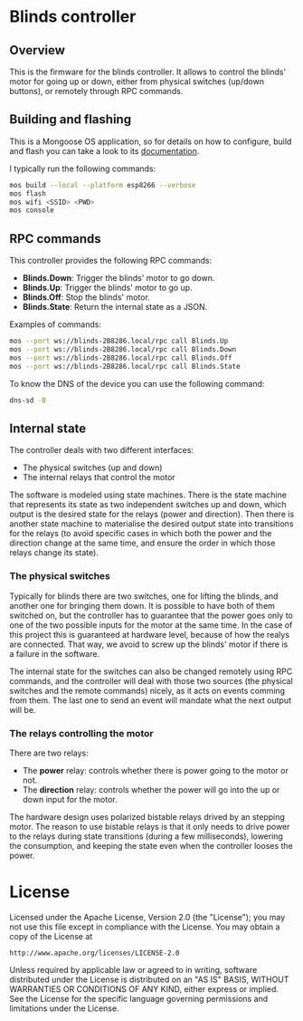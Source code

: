 # Blinds controller

## Overview

This is the firmware for the blinds controller. It allows to control the blinds' motor for going up or down, either from physical switches (up/down buttons), or remotely through RPC commands.

## Building and flashing

This is a Mongoose OS application, so for details on how to configure, build and flash you can take a look to its [documentation](https://mongoose-os.com/docs/README.md).

I typically run the following commands:

```bash
mos build --local --platform esp8266 --verbose
mos flash
mos wifi <SSID> <PWD>
mos console
```

## RPC commands

This controller provides the following RPC commands:

- **Blinds.Down**: Trigger the blinds' motor to go down.
- **Blinds.Up**: Trigger the blinds' motor to go up.
- **Blinds.Off**: Stop the blinds' motor.
- **Blinds.State**: Return the internal state as a JSON.

Examples of commands:

```bash
mos --port ws://blinds-2B8286.local/rpc call Blinds.Up
mos --port ws://blinds-2B8286.local/rpc call Blinds.Down
mos --port ws://blinds-2B8286.local/rpc call Blinds.Off
mos --port ws://blinds-2B8286.local/rpc call Blinds.State
```

To know the DNS of the device you can use the following command:

```bash
dns-sd -B
```

## Internal state

The controller deals with two different interfaces:
- The physical switches (up and down)
- The internal relays that control the motor

The software is modeled using state machines. There is the state machine that represents its state as two independent switches up and down, which output is the desired state for the relays (power and direction). Then there is another state machine to materialise the desired output state into transitions for the relays (to avoid specific cases in which both the power and the direction change at the same time, and ensure the order in which those relays change its state).

### The physical switches

Typically for blinds there are two switches, one for lifting the blinds, and another one for bringing them down. It is possible to have both of them switched on, but the controller has to guarantee that the power goes only to one of the two possible inputs for the motor at the same time. In the case of this project this is guaranteed at hardware level, because of how the realys are connected. That way, we avoid to screw up the blinds' motor if there is a failure in the software.

The internal state for the switches can also be changed remotely using RPC commands, and the controller will deal with those two sources (the physical switches and the remote commands) nicely, as it acts on events comming from them. The last one to send an event will mandate what the next output will be.

### The relays controlling the motor

There are two relays:
- The **power** relay: controls whether there is power going to the motor or not.
- The **direction** relay: controls whether the power will go into the up or down input for the motor.

The hardware design uses polarized bistable relays drived by an stepping motor. The reason to use bistable relays is that it only needs to drive power to the relays during state transitions (during a few milliseconds), lowering the consumption, and keeping the state even when the controller looses the power.

# License

Licensed under the Apache License, Version 2.0 (the "License");
you may not use this file except in compliance with the License.
You may obtain a copy of the License at

    http://www.apache.org/licenses/LICENSE-2.0

Unless required by applicable law or agreed to in writing, software
distributed under the License is distributed on an "AS IS" BASIS,
WITHOUT WARRANTIES OR CONDITIONS OF ANY KIND, either express or implied.
See the License for the specific language governing permissions and
limitations under the License.
